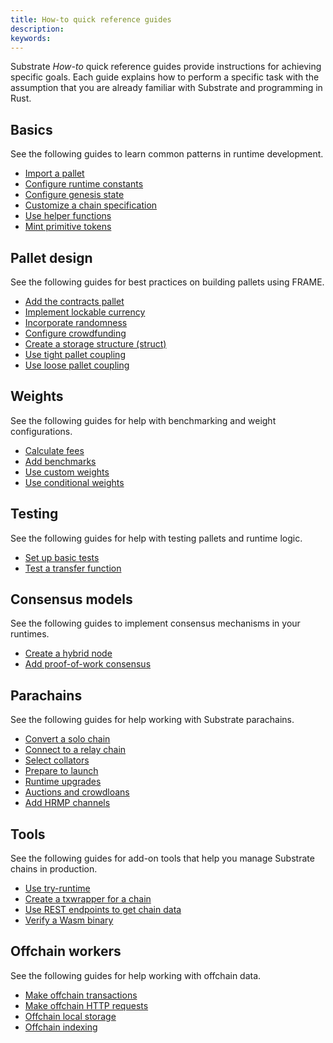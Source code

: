 ```yaml
---
title: How-to quick reference guides
description:
keywords:
---
```


Substrate _How-to_ quick reference guides provide instructions for achieving specific goals.
Each guide explains how to perform a specific task with the assumption that you are already familiar with Substrate and programming in Rust.

## Basics

See the following guides to learn common patterns in runtime development.

- [Import a pallet](/reference/how-to-guides/basics/import-a-pallet/)
- [Configure runtime constants](/reference/how-to-guides/basics/configure-runtime-constants/)
- [Configure genesis state](/reference/how-to-guides/basics/configure-genesis-state)
- [Customize a chain specification](/reference/how-to-guides/basics/customize-a-chain-specification)
- [Use helper functions](/reference/how-to-guides/basics/use-helper-functions)
- [Mint primitive tokens](/reference/how-to-guides/basics/mint-basic-tokens/)

<!--- [Calculate weight](/reference/how-to-guides/basics/calc-weights/)-->

## Pallet design

See the following guides for best practices on building pallets using FRAME.

- [Add the contracts pallet](/reference/how-to-guides/pallet-design/add-contracts-pallet/)
- [Implement lockable currency](/reference/how-to-guides/pallet-design/implement-lockable-currency/)
- [Incorporate randomness](/reference/how-to-guides/pallet-design/incorporate-randomness/)
- [Configure crowdfunding](/reference/how-to-guides/pallet-design/configure-crowdfunding/)
- [Create a storage structure (struct)](/reference/how-to-guides/pallet-design/create-a-storage-structure/)
- [Use tight pallet coupling](/reference/how-to-guides/pallet-design/use-tight-coupling/)
- [Use loose pallet coupling](/reference/how-to-guides/pallet-design/use-loose-coupling/)

## Weights

See the following guides for help with benchmarking and weight configurations.

- [Calculate fees](/reference/how-to-guides/weights/calculate-fees/)
- [Add benchmarks](/reference/how-to-guides/weights/add-benchmarks/)
- [Use custom weights](/reference/how-to-guides/weights/use-custom-weights/)
- [Use conditional weights](/reference/how-to-guides/weights/use-conditional-weights/)

## Testing

See the following guides for help with testing pallets and runtime logic.

- [Set up basic tests](/reference/how-to-guides/testing/set-up-basic-tests/)
- [Test a transfer function](reference/how-to-guides/testing/test-a-transfer-function/)

## Consensus models

See the following guides to implement consensus mechanisms in your runtimes.

- [Create a hybrid node](/reference/how-to-guides/consensus-models/create-a-hybrid-node/)
- [Add proof-of-work consensus](/reference/how-to-guides/consensus-models/add-proof-of-work-consensus/)

## Parachains

See the following guides for help working with Substrate parachains.

- [Convert a solo chain](/reference/how-to-guides/parachains/convert-a-solo-chain/)
- [Connect to a relay chain](/reference/how-to-guides/parachains/connect-to-a-relay-chain/)
- [Select collators](/reference/how-to-guides/parachains/select-collators/)
- [Prepare to launch](/reference/how-to-guides/parachains/prepare-to-launch/)
- [Runtime upgrades](/reference/how-to-guides/parachains/runtime-upgrade/)
- [Auctions and crowdloans](/reference/how-to-guides/parachains/auctions-and-crowdloans/)
- [Add HRMP channels](/reference/how-to-guides/parachains/add-hrmp-channels/)

## Tools

See the following guides for add-on tools that help you manage Substrate chains in production.

- [Use try-runtime](/reference/how-to-guides/tools/use-try-runtime/)
- [Create a txwrapper for a chain](/reference/how-to-guides/tools/create-a-txwrapper/)
- [Use REST endpoints to get chain data](/reference/how-to-guides/tools/use-sidecar/)
- [Verify a Wasm binary](/reference/how-to-guides/tools/verify-wasm/)

## Offchain workers

See the following guides for help working with offchain data.

- [Make offchain transactions](/reference/how-to-guides/offchain-workers/offchain-transactions/)
- [Make offchain HTTP requests](/reference/how-to-guides/offchain-workers/offchain-http-requests/)
- [Offchain local storage](/reference/how-to-guides/offchain-workers/offchain-local-storage/)
- [Offchain indexing](/reference/how-to-guides/offchain-workers/offchain-indexing/)
